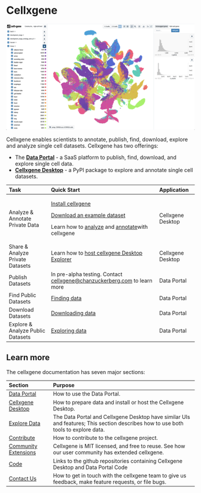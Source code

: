 # Cellxgene

![](.gitbook/assets/cellxgene_colored_hcl.png)

Cellxgene enables scientists to annotate, publish, find, download, explore and analyze single cell datasets. Cellxgene has two offerings:

* The [**Data Portal**](https://cellxgene.cziscience.com) - a SaaS platform to publish, find, download, and explore single cell data.
* [**Cellxgene Desktop**](https://github.com/chanzuckerberg/cellxgene) - a PyPI package to explore and annotate single cell datasets.

<table>
  <thead>
    <tr>
      <th style="text-align:left">Task</th>
      <th style="text-align:left">Quick Start</th>
      <th style="text-align:left">Application</th>
    </tr>
  </thead>
  <tbody>
    <tr>
      <td style="text-align:left">Analyze &amp; Annotate Private Data</td>
      <td style="text-align:left">
        <p><a href="desktop/install.md">Install cellxgene</a> 
        </p>
        <p><a href="portal/data-portal.md#download">Download an example dataset</a> 
        </p>
        <p>Learn how to <a href="explore-data/how-to-explore-data.md">analyze</a> and
          <a
          href="desktop/annotations.md">annotate</a>with cellxgene</p>
      </td>
      <td style="text-align:left">Cellxgene Desktop</td>
    </tr>
    <tr>
      <td style="text-align:left">Share &amp; Analyze Private Datasets</td>
      <td style="text-align:left">Learn how to <a href="desktop/self-hosting/">host cellxgene Desktop Explorer</a>
      </td>
      <td style="text-align:left">Cellxgene Desktop</td>
    </tr>
    <tr>
      <td style="text-align:left">Publish Datasets</td>
      <td style="text-align:left">In pre-alpha testing. Contact <a href="mailto:cellxgene@chanzuckerberg.com">cellxgene@chanzuckerberg.com</a> to
        learn more</td>
      <td style="text-align:left">Data Portal</td>
    </tr>
    <tr>
      <td style="text-align:left">Find Public Datasets</td>
      <td style="text-align:left"><a href="portal/data-portal.md#find-data">Finding data</a>
      </td>
      <td style="text-align:left">Data Portal</td>
    </tr>
    <tr>
      <td style="text-align:left">Download Datasets</td>
      <td style="text-align:left"><a href="portal/data-portal.md#download-data">Downloading data</a>
      </td>
      <td style="text-align:left">Data Portal</td>
    </tr>
    <tr>
      <td style="text-align:left">Explore &amp; Analyze Public Datasets</td>
      <td style="text-align:left"><a href="portal/data-portal.md#explore-data">Exploring data</a>
      </td>
      <td style="text-align:left">Data Portal</td>
    </tr>
  </tbody>
</table>

## Learn more

The cellxgene documentation has seven major sections:

| Section | Purpose |
| :--- | :--- |
| [Data Portal](portal/data-portal.md) | How to use the Data Portal. |
| [Cellxgene Desktop](desktop/quick-start.md) | How to prepare data and install or host the Cellxgene Desktop. |
| [Explore Data](explore-data/the-exploration-interface.md) | The Data Portal and Cellxgene Desktop have similar UIs and features; This section describes how to use both tools to explore data. |
| [Contribute](contribute.md) | How to contribute to the cellxgene project. |
| [Community Extensions](community-extensions.md) | Cellxgene is MIT licensed, and free to reuse. See how our user community has extended cellxgene. |
| [Code](code.md) | Links to the github repositories containing Cellxgene Desktop and Data Portal Code |
| [Contact Us](contact-us.md) | How to get in touch with the cellxgene team to give us feedback, make feature requests, or file bugs. |

